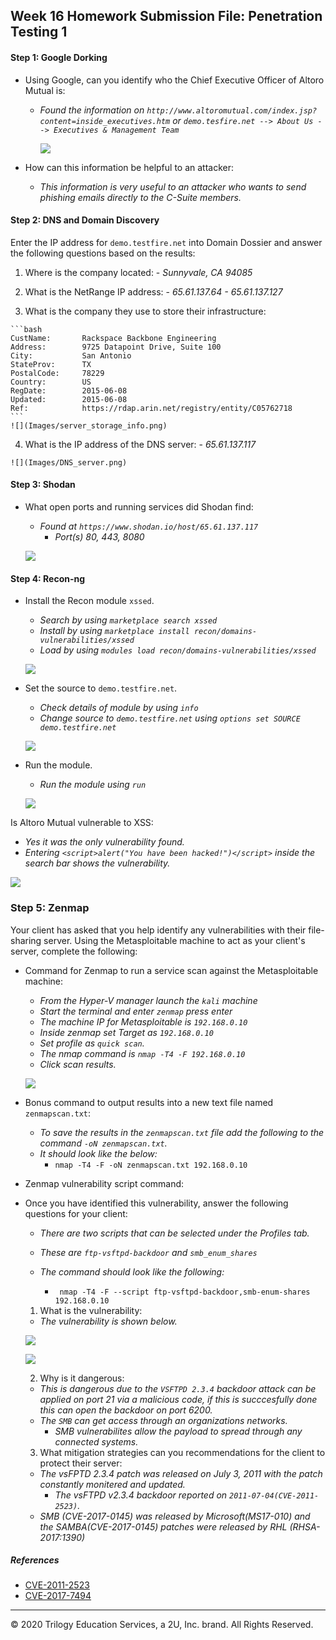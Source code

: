 ## Week 16 Homework Submission File: Penetration Testing 1

#### Step 1: Google Dorking


- Using Google, can you identify who the Chief Executive Officer of Altoro Mutual is:
  - _Found the information on `http://www.altoromutual.com/index.jsp?content=inside_executives.htm` or `demo.tesfire.net --> About Us --> Executives & Management Team`_

    ![](Images/CEO_Info.png)

- How can this information be helpful to an attacker:
  - _This information is very useful to an attacker who wants to send phishing emails directly to the C-Suite members._

#### Step 2: DNS and Domain Discovery

Enter the IP address for `demo.testfire.net` into Domain Dossier and answer the following questions based on the results:

  1. Where is the company located: 
    - _Sunnyvale, CA 94085_

  2. What is the NetRange IP address:
    - _65.61.137.64 - 65.61.137.127_

  3. What is the company they use to store their infrastructure:
    
    ```bash
    CustName:       Rackspace Backbone Engineering
    Address:        9725 Datapoint Drive, Suite 100
    City:           San Antonio
    StateProv:      TX
    PostalCode:     78229
    Country:        US
    RegDate:        2015-06-08
    Updated:        2015-06-08
    Ref:            https://rdap.arin.net/registry/entity/C05762718
    ```
    ![](Images/server_storage_info.png)


  4. What is the IP address of the DNS server:
    - _65.61.137.117_

    ![](Images/DNS_server.png)

#### Step 3: Shodan

- What open ports and running services did Shodan find:
  - _Found at `https://www.shodan.io/host/65.61.137.117`_
    - _Port(s) 80, 443, 8080_

  ![](Images/shodan_info.png)

#### Step 4: Recon-ng

- Install the Recon module `xssed`. 
  - _Search by using `marketplace search xssed`_
  - _Install by using `marketplace install recon/domains-vulnerabilities/xssed`_
  - _Load by using `modules load recon/domains-vulnerabilities/xssed`_

  ![](Images/install_recon_module.png)

- Set the source to `demo.testfire.net`. 
  - _Check details of module by using `info`_
  - _Change source to `demo.testfire.net` using `options set SOURCE demo.testfire.net`_

  ![](Images/set_source.png)

- Run the module.
  - _Run the module using `run`_

  ![](Images/run_module.png)

Is Altoro Mutual vulnerable to XSS: 
  - _Yes it was the only vulnerability found._
  - _Entering `<script>alert("You have been hacked!")</script>` inside the search bar shows the vulnerability._

  ![](Images/hacked_alert.png)

### Step 5: Zenmap

Your client has asked that you help identify any vulnerabilities with their file-sharing server. Using the Metasploitable machine to act as your client's server, complete the following:

- Command for Zenmap to run a service scan against the Metasploitable machine: 
  - _From the Hyper-V manager launch the `kali` machine_
  - _Start the terminal and enter `zenmap` press enter_
  - _The machine IP for Metasploitable is `192.168.0.10`_
  - _Inside zenmap set Target as `192.168.0.10`_
  - _Set profile as `quick scan`._
  - _The nmap command is `nmap -T4 -F 192.168.0.10`_
  - _Click scan results._
 
  ![](Images/zenmap.png)

- Bonus command to output results into a new text file named `zenmapscan.txt`:
  - _To save the results in the `zenmapscan.txt` file add the following to the command `-oN zenmapscan.txt`._
  - _It should look like the below:_
    - `nmap -T4 -F -oN zenmapscan.txt 192.168.0.10`

- Zenmap vulnerability script command: 

- Once you have identified this vulnerability, answer the following questions for your client:
  - _There are two scripts that can be selected under the Profiles tab._
  - _These are `ftp-vsftpd-backdoor` and `smb_enum_shares`_

  - _The command should look like the following:_
    - ` nmap -T4 -F --script ftp-vsftpd-backdoor,smb-enum-shares 192.168.0.10`

  1. What is the vulnerability:
    - _The vulnerability is shown below._

    ![](Images/backdoor.png)

    ![](Images/backdoor_2.png)
  
  2. Why is it dangerous:
    - _This is dangerous due to the `VSFTPD 2.3.4` backdoor attack can be applied on port 21 via a malicious code, if this is succcesfully done this can open the backdoor on port 6200._
    - _The `SMB` can get access through an organizations networks._
      - _SMB vulnerabilites allow the payload to spread through any connected systems._

  3. What mitigation strategies can you recommendations for the client to protect their server:
    - _The vsFPTD 2.3.4 patch was released on July 3, 2011 with the patch constantly monitered and updated._
      - _The vsFTPD v2.3.4 backdoor reported on `2011-07-04(CVE-2011-2523)`._
    - _SMB (CVE-2017-0145) was released by Microsoft(MS17-010) and the SAMBA(CVE-2017-0145) patches were released by RHL (RHSA-2017:1390)_


##### References
- [CVE-2011-2523](https://nvd.nist.gov/vuln/detail/CVE-2011-2523)
- [CVE-2017-7494](https://access.redhat.com/security/cve/cve-2017-7494)

---
© 2020 Trilogy Education Services, a 2U, Inc. brand. All Rights Reserved.  

